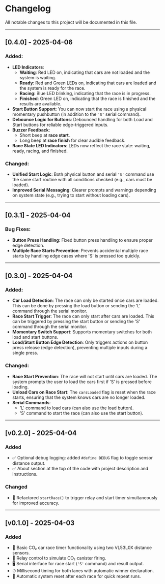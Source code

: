 # Changelog

All notable changes to this project will be documented in this file.

---
## [0.4.0] - 2025-04-06

### Added:
- **LED Indicators**: 
  - **Waiting**: Red LED on, indicating that cars are not loaded and the system is waiting.
  - **Ready**: Red and Green LEDs on, indicating that cars are loaded and the system is ready for the race.
  - **Racing**: Blue LED blinking, indicating that the race is in progress.
  - **Finished**: Green LED on, indicating that the race is finished and the results are available.
- **Start Button Support**: You can now start the race using a physical momentary pushbutton (in addition to the `'S'` serial command).
- **Debounce Logic for Buttons**: Debounced handling for both Load and Start buttons for reliable edge-triggered inputs.
- **Buzzer Feedback**: 
  - Short beep at **race start**.
  - Long beep at **race finish** for clear audible feedback.
- **Race State LED Indicators**: LEDs now reflect the race state: waiting, ready, racing, and finished.

### Changed:
- **Unified Start Logic**: Both physical button and serial `'S'` command use the same start routine with all conditions checked (e.g., cars must be loaded).
- **Improved Serial Messaging**: Clearer prompts and warnings depending on system state (e.g., trying to start without loading cars).

---

## [0.3.1] - 2025-04-04
### Bug Fixes:
- **Button Press Handling**: Fixed button press handling to ensure proper edge detection.
- **Multiple Race Starts Prevention**: Prevents accidental multiple race starts by handling edge cases where 'S' is pressed too quickly.

---

## [0.3.0] - 2025-04-04
### Added:
- **Car Load Detection**: The race can only be started once cars are loaded. This can be done by pressing the load button or sending the 'L' command through the serial monitor.
- **Race Start Trigger**: The race can only start after cars are loaded. This can be triggered by pressing the start button or sending the 'S' command through the serial monitor.
- **Momentary Switch Support**: Supports momentary switches for both load and start buttons.
- **Load/Start Button Edge Detection**: Only triggers actions on button press release (edge detection), preventing multiple inputs during a single press.
  
### Changed:
- **Race Start Prevention**: The race will not start until cars are loaded. The system prompts the user to load the cars first if 'S' is pressed before loading.
- **Unload Cars on Race Start**: The `carsLoaded` flag is reset when the race starts, ensuring that the system knows cars are no longer loaded.
- **Serial Commands**: 
    - 'L' command to load cars (can also use the load button).
    - 'S' command to start the race (can also use the start button).

---

## [v0.2.0] - 2025-04-04

### Added
- ✅ Optional debug logging: added `#define DEBUG` flag to toggle sensor distance output.
- ✅ About section at the top of the code with project description and instructions.

### Changed
- 🔁 Refactored `startRace()` to trigger relay and start timer simultaneously for improved accuracy.

---

## [v0.1.0] - 2025-04-03

### Added
- 🎯 Basic CO₂ car race timer functionality using two VL53L0X distance sensors.
- 🔌 Relay control to simulate CO₂ canister firing.
- 🖥 Serial interface for race start (`'S'` command) and result output.
- ⏱ Millisecond timing for both lanes with automatic winner declaration.
- 🔄 Automatic system reset after each race for quick repeat runs.
